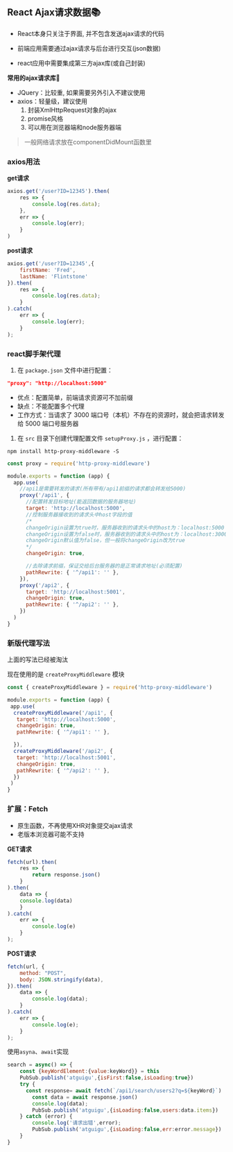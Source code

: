 ## React Ajax请求数据📚

*   React本身只关注于界面, 并不包含发送ajax请求的代码

*   前端应用需要通过ajax请求与后台进行交互(json数据)

*   react应用中需要集成第三方ajax库(或自己封装)

**常用的ajax请求库**📏

*   JQuery：比较重, 如果需要另外引入不建议使用
*   axios：轻量级，建议使用
    1.  封装XmlHttpRequest对象的ajax
    2.  promise风格
    3.  可以用在浏览器端和node服务器端

> 一般网络请求放在componentDidMount函数里

### axios用法

**get请求**

```js
axios.get('/user?ID=12345').then(
    res => {
        console.log(res.data);
    },
    err => {
    	console.log(err);
    }
)
```

**post请求**

```js
axios.get('/user?ID=12345',{
    firstName: 'Fred',
    lastName: 'Flintstone'
}).then(
    res => {
        console.log(res.data);
    }
).catch(
	err => {
        console.log(err);
    }
);
```

### react脚手架代理

1.  在 `package.json` 文件中进行配置：

```json
"proxy": "http://localhost:5000"
```

*   优点：配置简单，前端请求资源可不加前缀
*   缺点：不能配置多个代理
*   工作方式：当请求了 3000 端口号（本机）不存在的资源时，就会把请求转发给 5000 端口号服务器

1.  在 `src` 目录下创建代理配置文件 `setupProxy.js` ，进行配置：

```shell
npm install http-proxy-middleware -S
```

```js
const proxy = require('http-proxy-middleware')

module.exports = function (app) {
  app.use(
    //api1是需要转发的请求(所有带有/api1前缀的请求都会转发给5000)
    proxy('/api1', {
      //配置转发目标地址(能返回数据的服务器地址)
      target: 'http://localhost:5000',
      //控制服务器接收到的请求头中host字段的值
      /*
      changeOrigin设置为true时，服务器收到的请求头中的host为：localhost:5000
      changeOrigin设置为false时，服务器收到的请求头中的host为：localhost:3000
      changeOrigin默认值为false，但一般将changeOrigin改为true
      */
      changeOrigin: true,

      //去除请求前缀，保证交给后台服务器的是正常请求地址(必须配置)
      pathRewrite: { '^/api1': '' },
    }),
    proxy('/api2', {
      target: 'http://localhost:5001',
      changeOrigin: true,
      pathRewrite: { '^/api2': '' },
    })
  )
}
```

### 新版代理写法

上面的写法已经被淘汰

现在使用的是 `createProxyMiddleware` 模块

```js
const { createProxyMiddleware } = require('http-proxy-middleware')

module.exports = function (app) {
 app.use(
  createProxyMiddleware('/api1', {
   target: 'http://localhost:5000', 
   changeOrigin: true, 
   pathRewrite: { '^/api1': '' }, 

  }),
  createProxyMiddleware('/api2', {
   target: 'http://localhost:5001',
   changeOrigin: true,
   pathRewrite: { '^/api2': '' },
  })
 )
}
```

### 扩展：Fetch

*   原生函数，不再使用XHR对象提交ajax请求
*   老版本浏览器可能不支持

**GET请求**

```js
fetch(url).then(
    res => {
    	return response.json()
    }
).then(
    data => {
    console.log(data)
    }
).catch(
    err => {
        console.log(e)
    }
);
```

**POST请求**

```js
fetch(url, {
    method: "POST",
    body: JSON.stringify(data),
}).then(
    data => {
    	console.log(data);
  	}
).catch(
    err => {
    	console.log(e);
    }
);
```

使用`asyna`、`await`实现

```js
search = async() => {
    const {keyWordElement:{value:keyWord}} = this
    PubSub.publish('atguigu',{isFirst:false,isLoading:true})
    try {
      const response= await fetch(`/api1/search/users2?q=${keyWord}`)
        const data = await response.json()
        console.log(data);
        PubSub.publish('atguigu',{isLoading:false,users:data.items})
    } catch (error) {
        console.log('请求出错',error);
        PubSub.publish('atguigu',{isLoading:false,err:error.message})
    }
}
```


